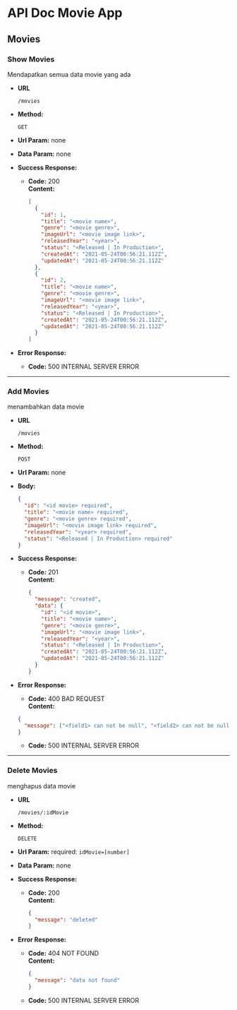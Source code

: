 # API Doc Movie App

## Movies

### Show Movies

Mendapatkan semua data movie yang ada

- **URL**

  `/movies`

- **Method:**

  `GET`

- **Url Param:** none
- **Data Param:** none

- **Success Response:**

  - **Code:** 200 <br />
    **Content:**

    ```json
    [
      {
        "id": 1,
        "title": "<movie name>",
        "genre": "<movie genre>",
        "imageUrl": "<movie image link>",
        "releasedYear": "<year>",
        "status": "<Released | In Production>",
        "createdAt": "2021-05-24T00:56:21.112Z",
        "updatedAt": "2021-05-24T00:56:21.112Z"
      },
      {
        "id": 2,
        "title": "<movie name>",
        "genre": "<movie genre>",
        "imageUrl": "<movie image link>",
        "releasedYear": "<year>",
        "status": "<Released | In Production>",
        "createdAt": "2021-05-24T00:56:21.112Z",
        "updatedAt": "2021-05-24T00:56:21.112Z"
      }
    ]
    ```

- **Error Response:**

  - **Code:** 500 INTERNAL SERVER ERROR <br />

---

### Add Movies

menambahkan data movie

- **URL**

  `/movies`

- **Method:**

  `POST`

- **Url Param:** none
- **Body:**

  ```json
  {
    "id": "<id movie> required",
    "title": "<movie name> required",
    "genre": "<movie genre> required",
    "imageUrl": "<movie image link> required",
    "releasedYear": "<year> required",
    "status": "<Released | In Production> required"
  }
  ```

- **Success Response:**

  - **Code:** 201 <br />
    **Content:**

    ```json
    {
      "message": "created",
      "data": {
        "id": "<id movie>",
        "title": "<movie name>",
        "genre": "<movie genre>",
        "imageUrl": "<movie image link>",
        "releasedYear": "<year>",
        "status": "<Released | In Production>",
        "createdAt": "2021-05-24T00:56:21.112Z",
        "updatedAt": "2021-05-24T00:56:21.112Z"
      }
    }
    ```

- **Error Response:**

  - **Code:** 400 BAD REQUEST <br />
    **Content:**

  ```json
  {
    "message": ["<field1> can not be null", "<field2> can not be null"]
  }
  ```

  - **Code:** 500 INTERNAL SERVER ERROR <br />

---

### Delete Movies

menghapus data movie

- **URL**

  `/movies/:idMovie`

- **Method:**

  `DELETE`

- **Url Param:**
  required: `idMovie=[number]`
- **Data Param:** none

- **Success Response:**

  - **Code:** 200 <br />
    **Content:**

    ```json
    {
      "message": "deleted"
    }
    ```

- **Error Response:**

  - **Code:** 404 NOT FOUND <br />
    **Content:**
    ```json
    {
      "message": "data not found"
    }
    ```
  - **Code:** 500 INTERNAL SERVER ERROR <br />
